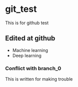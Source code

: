# git_test
This is for github test

## Edited at github
- Machine learning
- Deep learning

### Conflict with branch_0
This is written for making trouble
